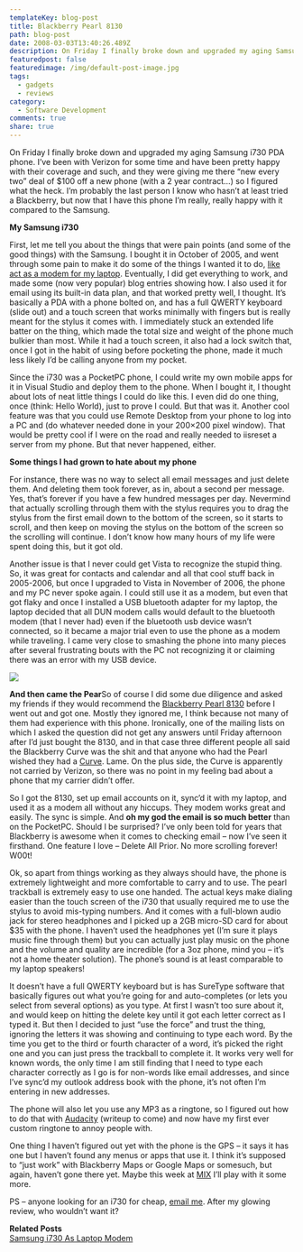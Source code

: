 ```yaml
---
templateKey: blog-post
title: Blackberry Pearl 8130
path: blog-post
date: 2008-03-03T13:40:26.489Z
description: On Friday I finally broke down and upgraded my aging Samsung i730 PDA phone.
featuredpost: false
featuredimage: /img/default-post-image.jpg
tags:
  - gadgets
  - reviews
category:
  - Software Development
comments: true
share: true
---
```

<!--StartFragment-->

[](http://blackberry.com/)On Friday I finally broke down and upgraded my aging Samsung i730 PDA phone. I’ve been with Verizon for some time and have been pretty happy with their coverage and such, and they were giving me there “new every two” deal of $100 off a new phone (with a 2 year contract…) so I figured what the heck. I’m probably the last person I know who hasn’t at least tried a Blackberry, but now that I have this phone I’m really, really happy with it compared to the Samsung.

**My Samsung i730**

First, let me tell you about the things that were pain points (and some of the good things) with the Samsung. I bought it in October of 2005, and went through some pain to make it do some of the things I wanted it to do, [like act as a modem for my laptop](http://aspadvice.com/blogs/ssmith/archive/2007/01/29/Samsung-i730-As-Laptop-Modem.aspx). Eventually, I did get everything to work, and made some (now very popular) blog entries showing how. I also used it for email using its built-in data plan, and that worked pretty well, I thought. It’s basically a PDA with a phone bolted on, and has a full QWERTY keyboard (slide out) and a touch screen that works minimally with fingers but is really meant for the stylus it comes with. I immediately stuck an extended life batter on the thing, which made the total size and weight of the phone much bulkier than most. While it had a touch screen, it also had a lock switch that, once I got in the habit of using before pocketing the phone, made it much less likely I’d be calling anyone from my pocket.

Since the i730 was a PocketPC phone, I could write my own mobile apps for it in Visual Studio and deploy them to the phone. When I bought it, I thought about lots of neat little things I could do like this. I even did do one thing, once (think: Hello World), just to prove I could. But that was it. Another cool feature was that you could use Remote Desktop from your phone to log into a PC and (do whatever needed done in your 200×200 pixel window). That would be pretty cool if I were on the road and really needed to iisreset a server from my phone. But that never happened, either.

**Some things I had grown to hate about my phone**

For instance, there was no way to select all email messages and just delete them. And deleting them took forever, as in, about a second per message. Yes, that’s forever if you have a few hundred messages per day. Nevermind that actually scrolling through them with the stylus requires you to drag the stylus from the first email down to the bottom of the screen, so it starts to scroll, and then keep on moving the stylus on the bottom of the screen so the scrolling will continue. I don’t know how many hours of my life were spent doing this, but it got old.

Another issue is that I never could get Vista to recognize the stupid thing. So, it was great for contacts and calendar and all that cool stuff back in 2005-2006, but once I upgraded to Vista in November of 2006, the phone and my PC never spoke again. I could still use it as a modem, but even that got flaky and once I installed a USB bluetooth adapter for my laptop, the laptop decided that all DUN modem calls would default to the bluetooth modem (that I never had) even if the bluetooth usb device wasn’t connected, so it became a major trial even to use the phone as a modem while traveling. I came very close to smashing the phone into many pieces after several frustrating bouts with the PC not recognizing it or claiming there was an error with my USB device.

<!--EndFragment-->

![](/img/blackberry.jpg)

<!--StartFragment-->

**And then came the Pear**So of course I did some due diligence and asked my friends if they would recommend the [Blackberry Pearl 8130](http://na.blackberry.com/eng/devices/device-detail.jsp?navId=H0,C101,P625) before I went out and got one. Mostly they ignored me, I think because not many of them had experience with this phone. Ironically, one of the mailing lists on which I asked the question did not get any answers until Friday afternoon after I’d just bought the 8130, and in that case three different people all said the Blackberry Curve was the shit and that anyone who had the Pearl wished they had a [Curve](http://na.blackberry.com/eng/devices/series-detail.jsp?navId=H0,C221). Lame. On the plus side, the Curve is apparently not carried by Verizon, so there was no point in my feeling bad about a phone that my carrier didn’t offer.

So I got the 8130, set up email accounts on it, sync’d it with my laptop, and used it as a modem all without any hiccups. They modem works great and easily. The sync is simple. And **oh my god the email is so much better** than on the PocketPC. Should I be surprised? I’ve only been told for years that Blackberry is awesome when it comes to checking email – now I’ve seen it firsthand. One feature I love – Delete All Prior. No more scrolling forever! W00t!

Ok, so apart from things working as they always should have, the phone is extremely lightweight and more comfortable to carry and to use. The pearl trackball is extremely easy to use one handed. The actual keys make dialing easier than the touch screen of the i730 that usually required me to use the stylus to avoid mis-typing numbers. And it comes with a full-blown audio jack for stereo headphones and I picked up a 2GB micro-SD card for about $35 with the phone. I haven’t used the headphones yet (I’m sure it plays music fine through them) but you can actually just play music on the phone and the volume and quality are incredible (for a 3oz phone, mind you – it’s not a home theater solution). The phone’s sound is at least comparable to my laptop speakers!

It doesn’t have a full QWERTY keyboard but is has SureType software that basically figures out what you’re going for and auto-completes (or lets you select from several options) as you type. At first I wasn’t too sure about it, and would keep on hitting the delete key until it got each letter correct as I typed it. But then I decided to just “use the force” and trust the thing, ignoring the letters it was showing and continuing to type each word. By the time you get to the third or fourth character of a word, it’s picked the right one and you can just press the trackball to complete it. It works very well for known words, the only time I am still finding that I need to type each character correctly as I go is for non-words like email addresses, and since I’ve sync’d my outlook address book with the phone, it’s not often I’m entering in new addresses.

The phone will also let you use any MP3 as a ringtone, so I figured out how to do that with [Audacity](http://audacity.sourceforge.net/) (writeup to come) and now have my first ever custom ringtone to annoy people with.

One thing I haven’t figured out yet with the phone is the GPS – it says it has one but I haven’t found any menus or apps that use it. I think it’s supposed to “just work” with Blackberry Maps or Google Maps or somesuch, but again, haven’t gone there yet. Maybe this week at [MIX](http://visitmix.com/) I’ll play with it some more.

PS – anyone looking for an i730 for cheap, [email me](http://aspadvice.com/blogs/ssmith/contact.aspx). After my glowing review, who wouldn’t want it?

<!--EndFragment-->

<!--StartFragment-->

**Related Posts**\
[Samsung i730 As Laptop Modem](http://aspadvice.com/blogs/ssmith/archive/2007/01/29/Samsung-i730-As-Laptop-Modem.aspx)

<!--EndFragment-->